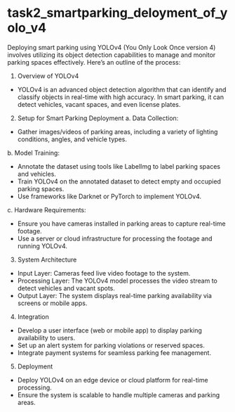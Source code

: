 # task2_smartparking_deloyment_of_yolo_v4
Deploying smart parking using YOLOv4 (You Only Look Once version 4) involves utilizing its object detection capabilities to manage and monitor parking spaces effectively. Here’s an outline of the process:
1. Overview of YOLOv4
- YOLOv4 is an advanced object detection algorithm that can identify and classify objects in real-time with high accuracy. In smart parking, it can detect vehicles, vacant spaces, and even license plates.


2. Setup for Smart Parking Deployment
a. Data Collection:
- Gather images/videos of parking areas, including a variety of lighting conditions, angles, and vehicle types.

b. Model Training:
- Annotate the dataset using tools like LabelImg to label parking spaces and vehicles.
- Train YOLOv4 on the annotated dataset to detect empty and occupied parking spaces.
- Use frameworks like Darknet or PyTorch to implement YOLOv4.

c. Hardware Requirements:
- Ensure you have cameras installed in parking areas to capture real-time footage.
- Use a server or cloud infrastructure for processing the footage and running YOLOv4.


3. System Architecture
- Input Layer: Cameras feed live video footage to the system.
- Processing Layer: The YOLOv4 model processes the video stream to detect vehicles and vacant spots.
- Output Layer: The system displays real-time parking availability via screens or mobile apps.


4. Integration
- Develop a user interface (web or mobile app) to display parking availability to users.
- Set up an alert system for parking violations or reserved spaces.
- Integrate payment systems for seamless parking fee management.


5. Deployment
- Deploy YOLOv4 on an edge device or cloud platform for real-time processing.
- Ensure the system is scalable to handle multiple cameras and parking areas.




